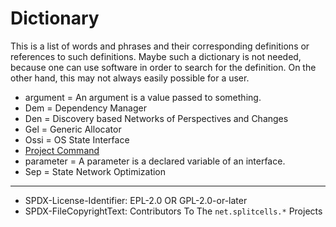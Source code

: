 # Dictionary
This is a list of words and phrases and their corresponding definitions
or references to such definitions.
Maybe such a dictionary is not needed,
because one can use software in order to search for the definition.
On the other hand, this may not always easily possible for a user.
* argument = An argument is a value passed to something.
* Dem = Dependency Manager
* Den = Discovery based Networks of Perspectives and Changes
* Gel = Generic Allocator
* Ossi = OS State Interface
* [Project Command](../../../../../../src/main/md/net/splitcells/network/guidelines/software-project-file-system-standards.md)
* parameter = A parameter is a declared variable of an interface.
* Sep = State Network Optimization

----
* SPDX-License-Identifier: EPL-2.0 OR GPL-2.0-or-later
* SPDX-FileCopyrightText: Contributors To The `net.splitcells.*` Projects